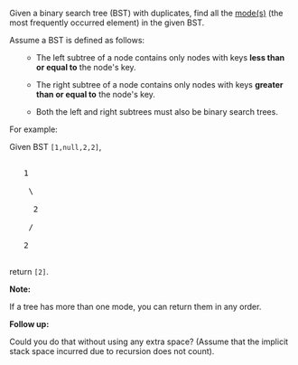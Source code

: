 
Given a binary search tree (BST) with duplicates, find all the [mode(s)](https://en.wikipedia.org/wiki/Mode_(statistics)) (the most frequently occurred element) in the given BST.


Assume a BST is defined as follows:
<ul>
- The left subtree of a node contains only nodes with keys **less than or equal to** the node's key.
- The right subtree of a node contains only nodes with keys **greater than or equal to** the node's key.
- Both the left and right subtrees must also be binary search trees.
</ul>



For example:<br />
Given BST `[1,null,2,2]`,<br />
<pre>
   1
    \
     2
    /
   2
</pre>



return `[2]`.


**Note:**
If a tree has more than one mode, you can return them in any order.


**Follow up:**
Could you do that without using any extra space? (Assume that the implicit stack space incurred due to recursion does not count).

